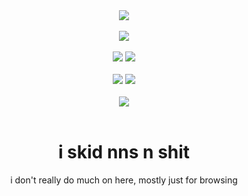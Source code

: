 <div align="center">
  <a href="https://github.com/sixymeow">
    <img src="https://count.getloli.com/@six?name=six&theme=booru-lisu&padding=7&offset=0&align=top&scale=1&pixelated=1&darkmode=auto">
  </a>
  <br><br>
  <img src="https://img.shields.io/badge/Monero-FF6600?logo=monero&logoColor=white">
  <br><br>
  <img src="https://custom-icon-badges.demolab.com/badge/Windows-0078D6?logo=windows11&logoColor=white">
  <img src="https://img.shields.io/badge/Arch-1793D1?logo=archlinux&logoColor=white">
  <br><br>
  <img src="https://img.shields.io/badge/HTML-%23E34F26.svg?logo=html5&logoColor=white">
  <img src="https://img.shields.io/badge/Python-3776AB?logo=python&logoColor=white">
  <br><br>
  <a href="https://discord.com/users/1357455579039268926">
    <img src="https://lanyard.cnrad.dev/api/1357455579039268926">
  </a>
  <br><br>
  <h1>i skid nns n shit</h1>
  i don't really do much on here, mostly just for browsing
</div>
